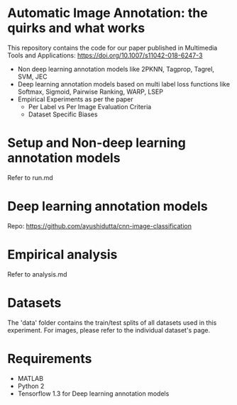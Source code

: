 # Automatic Image Annotation: the quirks and what works

This repository contains the code for our paper published in Multimedia Tools and Applications: https://doi.org/10.1007/s11042-018-6247-3

- Non deep learning annotation models like 2PKNN, Tagprop, Tagrel, SVM, JEC
- Deep learning annotation models based on multi label loss functions like Softmax, Sigmoid, Pairwise Ranking, WARP, LSEP
- Empirical Experiments as per the paper
  - Per Label vs Per Image Evaluation Criteria 
  - Dataset Specific Biases
  
# Setup and Non-deep learning annotation models
Refer to run.md

# Deep learning annotation models

Repo: https://github.com/ayushidutta/cnn-image-classification

# Empirical analysis

Refer to analysis.md

# Datasets

The 'data' folder contains the train/test splits of all datasets used in this experiment. For images, please refer to the individual dataset's page. 

# Requirements

- MATLAB
- Python 2
- Tensorflow 1.3 for Deep learning annotation models

